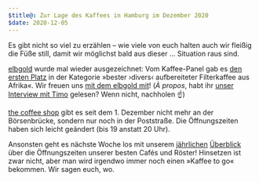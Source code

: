 ```yaml
---
$title@: Zur Lage des Kaffees in Hamburg im Dezember 2020
$date: 2020-12-05
---
```


Es gibt nicht so viel zu erzählen – wie viele von euch halten auch wir fleißig die Füße still, damit wir möglichst bald aus dieser&nbsp;… Situation raus sind.

[elbgold]([url('/content/cafes/elbgold.md')]) wurde mal wieder ausgezeichnet: Vom Kaffee-Panel gab es [den ersten Platz](https://kaffee-panel.org/beste-filterkaffees-aus-afrika-2020/) in der Kategorie »bester ›divers‹ aufbereiteter Filterkaffee aus Afrika«. Wir freuen uns [mit dem elbgold mit](https://www.facebook.com/elbgold/posts/10157229261696090)! (_À propos_, habt ihr [unser Interview mit Timo]([url('/content/posts/20201126.md')]) gelesen? Wenn nicht, nachholen ☝️)

[the coffee shop]([url('/content/cafes/the-coffee-shop.md')]) gibt es seit dem 1. Dezember nicht mehr an der Börsenbrücke, sondern nur noch in der Poststraße. Die Öffnungszeiten haben sich leicht geändert (bis 19 anstatt 20 Uhr).

Ansonsten geht es nächste Woche los mit unserem [jährlichen]([url('/content/posts/20181211.md')]) [Überblick]([url('/content/posts/20191216.md')]) über die Öffnungszeiten unserer besten Cafés und Röster! Hinsetzen ist zwar nicht, aber man wird irgendwo immer noch einen »Kaffee to go« bekommen. Wir sagen euch, wo.